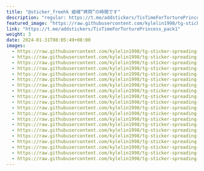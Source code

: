 ```yaml
---
title: "@sticker_freehk 姫様“拷問”の時間です"
description: "regular: https://t.me/addstickers/TisTimeForTorturePrincess_pack1"
featured_image: "https://raw.githubusercontent.com/kylelin1998/tg-sticker-spreading-worldwide-images/main/img/f12c4c02-7276-4ac1-ae57-348c8c18d50d.jpg"
link: "https://t.me/addstickers/TisTimeForTorturePrincess_pack1"
weight: 3
date: 2024-01-31T08:05:49+08:00
images:
  - https://raw.githubusercontent.com/kylelin1998/tg-sticker-spreading-worldwide-images/main/img/f12c4c02-7276-4ac1-ae57-348c8c18d50d.jpg
  - https://raw.githubusercontent.com/kylelin1998/tg-sticker-spreading-worldwide-images/main/img/d3c9f656-03e4-40c6-844f-df735ec26421.jpg
  - https://raw.githubusercontent.com/kylelin1998/tg-sticker-spreading-worldwide-images/main/img/e22b19cd-2029-4a8b-8ac9-9cdf7c1e1d30.jpg
  - https://raw.githubusercontent.com/kylelin1998/tg-sticker-spreading-worldwide-images/main/img/1b9a5732-02ee-49c4-bde7-3c88a72e7d5c.jpg
  - https://raw.githubusercontent.com/kylelin1998/tg-sticker-spreading-worldwide-images/main/img/ca0d814d-8446-4be1-9f46-a753c70e699a.jpg
  - https://raw.githubusercontent.com/kylelin1998/tg-sticker-spreading-worldwide-images/main/img/da3abcae-8aab-461e-aa6e-5f01b8f0263d.jpg
  - https://raw.githubusercontent.com/kylelin1998/tg-sticker-spreading-worldwide-images/main/img/25713cec-3fd0-422e-88bb-6d1edc4aa924.jpg
  - https://raw.githubusercontent.com/kylelin1998/tg-sticker-spreading-worldwide-images/main/img/cff175a8-4ab1-4ba4-90cd-56fcfc582923.jpg
  - https://raw.githubusercontent.com/kylelin1998/tg-sticker-spreading-worldwide-images/main/img/7f1b8e8c-912b-46f1-9335-824a1d4548ef.jpg
  - https://raw.githubusercontent.com/kylelin1998/tg-sticker-spreading-worldwide-images/main/img/81735da5-13af-4fd0-90dc-f4697613344f.jpg
  - https://raw.githubusercontent.com/kylelin1998/tg-sticker-spreading-worldwide-images/main/img/4d3062cf-1780-4834-a448-cb37f81c097b.jpg
  - https://raw.githubusercontent.com/kylelin1998/tg-sticker-spreading-worldwide-images/main/img/5d967871-31fc-4375-809d-53dd7c40f377.jpg
  - https://raw.githubusercontent.com/kylelin1998/tg-sticker-spreading-worldwide-images/main/img/509a0e47-991d-46f9-bbb6-2baaa54adaf3.jpg
  - https://raw.githubusercontent.com/kylelin1998/tg-sticker-spreading-worldwide-images/main/img/ef817d1a-e949-4806-ae29-b98917bc27dd.jpg
  - https://raw.githubusercontent.com/kylelin1998/tg-sticker-spreading-worldwide-images/main/img/15cfa39e-31c4-49e5-8ebf-9192c3e02c4f.jpg
  - https://raw.githubusercontent.com/kylelin1998/tg-sticker-spreading-worldwide-images/main/img/f772e895-2f86-4d87-8e88-2e9cce63f553.jpg
  - https://raw.githubusercontent.com/kylelin1998/tg-sticker-spreading-worldwide-images/main/img/d8406c96-3504-4dc2-85c2-f1fbdf34ed92.jpg
  - https://raw.githubusercontent.com/kylelin1998/tg-sticker-spreading-worldwide-images/main/img/cadab4ed-a6bd-44e3-b976-64ef45662f07.jpg
  - https://raw.githubusercontent.com/kylelin1998/tg-sticker-spreading-worldwide-images/main/img/bd86cb17-bc18-454e-a1c5-d1e58e7a28a2.jpg
  - https://raw.githubusercontent.com/kylelin1998/tg-sticker-spreading-worldwide-images/main/img/ce1d783f-c891-4172-aa8a-a434241a4bec.jpg
---
```

